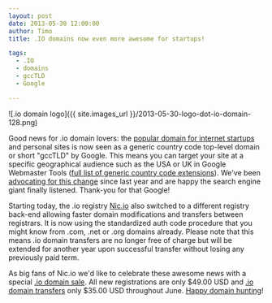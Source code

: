 ```yaml
---
layout: post
date: 2013-05-30 12:00:00
author: Timo
title: .IO domains now even more awesome for startups!

tags:
  - .IO
  - domains
  - gccTLD
  - Google

---
```


![.io domain logo]({{ site.images_url }}/2013-05-30-logo-dot-io-domain-128.png)

Good news for .io domain lovers: the [popular domain for internet startups](https://iwantmyname.com/blog/2013/04/io-domain-website-showcase.html) and personal sites is now seen as a generic country code top-level domain or short "gccTLD" by Google. This means you can target your site at a specific geographical audience such as the USA or UK in Google Webmaster Tools ([full list of generic country code extensions](http://support.google.com/webmasters/bin/answer.py?hl=en&answer=1347922)). We've been [advocating for this change](https://iwantmyname.com/blog/2012/08/dear-google-please-add-io-to-the-list-of-generic-domains-in-webmaster-tools.html) since last year and are happy the search engine giant finally listened. Thank-you for that Google!

Starting today, the .io registry [Nic.io](http://nic.io) also switched to a different registry back-end allowing faster domain modifications and transfers between registrars. It is now using the standardized auth code procedure that you might know from .com, .net or .org domains already. Please note that this means .io domain transfers are no longer free of charge but will be extended for another year upon successful transfer without losing any previously paid term.

As big fans of Nic.io we'd like to celebrate these awesome news with a special [.io domain sale](https://iwantmyname.com/domains/io-domain-name-registration-for-british-indian-ocean-territory). All new registrations are only $49.00 USD and [.io domain transfers](https://iwantmyname.com/domains/io-domain-registrar-transfer-british-indian-ocean-territory) only $35.00 USD throughout June. [Happy domain hunting](https://iwantmyname.com)!

